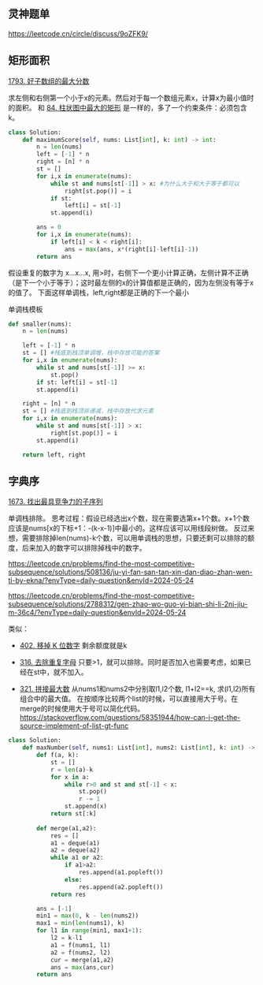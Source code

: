 

## 灵神题单
<https://leetcode.cn/circle/discuss/9oZFK9/>

## 矩形面积

[1793. 好子数组的最大分数](https://leetcode.cn/problems/maximum-score-of-a-good-subarray/description/)

求左侧和右侧第一个小于x的元素。然后对于每一个数组元素x，计算x为最小值时的面积。
和 [84. 柱状图中最大的矩形](https://leetcode.cn/problems/largest-rectangle-in-histogram/description/) 是一样的，多了一个约束条件：必须包含k。

```py
class Solution:
    def maximumScore(self, nums: List[int], k: int) -> int:
        n = len(nums)
        left = [-1] * n
        right = [n] * n
        st = []
        for i,x in enumerate(nums):
            while st and nums[st[-1]] > x: #为什么大于和大于等于都可以
                right[st.pop()] = i
            if st:
                left[i] = st[-1]
            st.append(i)

        ans = 0
        for i,x in enumerate(nums):
            if left[i] < k < right[i]:
                ans = max(ans, x*(right[i]-left[i]-1))
        return ans

```

假设重复的数字为 x...x...x, 用>时，右侧下一个更小计算正确，左侧计算不正确（是下一个小于等于）；这时最左侧的x的计算值都是正确的，因为左侧没有等于x的值了。
下面这样单调栈，left,right都是正确的下一个最小

单调栈模板
```py
def smaller(nums):
    n = len(nums)

    left = [-1] * n
    st = [] #栈底到栈顶单调增，栈中存放可能的答案
    for i,x in enumerate(nums):
        while st and nums[st[-1]] >= x:
            st.pop()
        if st: left[i] = st[-1]
        st.append(i)

    right = [n] * n
    st = [] #栈底到栈顶非递减，栈中存放代求元素
    for i,x in enumerate(nums):
        while st and nums[st[-1]] > x:
            right[st.pop()] = i
        st.append(i)

    return left, right
```

## 字典序

[1673. 找出最具竞争力的子序列](https://leetcode.cn/problems/find-the-most-competitive-subsequence/description/?envType=daily-question&envId=2024-05-24)

单调栈排除。
思考过程：假设已经选出x个数，现在需要选第x+1个数。x+1个数应该是nums[x的下标+1：-(k-x-1)]中最小的。这样应该可以用线段树做。
反过来想，需要排除掉len(nums)-k个数，可以用单调栈的思想，只要还剩可以排除的额度，后来加入的数字可以排除掉栈中的数字。

<https://leetcode.cn/problems/find-the-most-competitive-subsequence/solutions/508136/ju-yi-fan-san-tan-xin-dan-diao-zhan-wen-ti-by-ekna/?envType=daily-question&envId=2024-05-24>

<https://leetcode.cn/problems/find-the-most-competitive-subsequence/solutions/2788312/gen-zhao-wo-guo-yi-bian-shi-li-2ni-jiu-m-36c4/?envType=daily-question&envId=2024-05-24>


类似：
- [402. 移掉 K 位数字](https://leetcode.cn/problems/remove-k-digits/description/)
剩余额度就是k

- [316. 去除重复字母](https://leetcode.cn/problems/remove-duplicate-letters/description/)
只要>1，就可以排除。同时是否加入也需要考虑，如果已经在st中，就不加入。

- [321. 拼接最大数](https://leetcode.cn/problems/create-maximum-number/description/)
从nums1和nums2中分别取l1,l2个数, l1+l2==k, 求(l1,l2)所有组合中的最大值。
在按顺序比较两个list的时候，可以直接用大于号。在merge的时候使用大于号可以简化代码。
<https://stackoverflow.com/questions/58351944/how-can-i-get-the-source-implement-of-list-gt-func>

```py
class Solution:
    def maxNumber(self, nums1: List[int], nums2: List[int], k: int) -> List[int]:
        def f(a, k):
            st = []
            r = len(a)-k
            for x in a:
                while r>0 and st and st[-1] < x:
                    st.pop()
                    r -= 1
                st.append(x)
            return st[:k]
        
        def merge(a1,a2):
            res = []
            a1 = deque(a1)
            a2 = deque(a2)
            while a1 or a2:
                if a1>a2:
                    res.append(a1.popleft())
                else:
                    res.append(a2.popleft())
            return res

        ans = [-1]
        min1 = max(0, k - len(nums2))
        max1 = min(len(nums1), k)
        for l1 in range(min1, max1+1):
            l2 = k-l1
            a1 = f(nums1, l1)
            a2 = f(nums2, l2)
            cur = merge(a1,a2)
            ans = max(ans,cur)
        return ans
```

